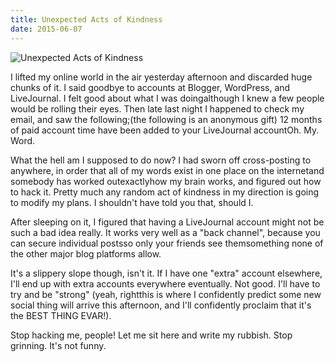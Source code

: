```yaml
---
title: Unexpected Acts of Kindness
date: 2015-06-07
---
```


![Unexpected Acts of Kindness](https://source.unsplash.com/DWyRC2juMgs/1600x900)

I lifted my online world in the air yesterday afternoon and discarded huge chunks of it. I said goodbye to accounts at Blogger, WordPress, and LiveJournal. I felt good about what I was doingalthough I knew a few people would be rolling their eyes. Then late last night I happened to check my email, and saw the following;(the following is an anonymous gift) 12 months of paid account time have been added to your LiveJournal accountOh. My. Word.

What the hell am I supposed to do now? I had sworn off cross-posting to anywhere, in order that all of my words exist in one place on the internetand somebody has worked outexactlyhow my brain works, and figured out how to hack it. Pretty much any random act of kindness in my direction is going to modify my plans. I shouldn't have told you that, should I.

After sleeping on it, I figured that having a LiveJournal account might not be such a bad idea really. It works very well as a "back channel", because you can secure individual postsso only your friends see themsomething none of the other major blog platforms allow.

It's a slippery slope though, isn't it. If I have one "extra" account elsewhere, I'll end up with extra accounts everywhere eventually. Not good. I'll have to try and be "strong" (yeah, rightthis is where I confidently predict some new social thing will arrive this afternoon, and I'll confidently proclaim that it's the BEST THING EVAR!).

Stop hacking me, people! Let me sit here and write my rubbish. Stop grinning. It's not funny.